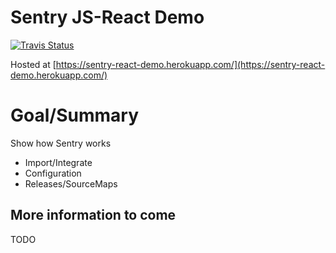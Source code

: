 # Sentry JS-React Demo

[![Travis Status](https://travis-ci.org/ndmanvar/sentry-demo.svg?branch=master)](https://travis-ci.org/ndmanvar/sentry-demo)

Hosted at [https://sentry-react-demo.herokuapp.com/](https://sentry-react-demo.herokuapp.com/)

# Goal/Summary
Show how Sentry works
- Import/Integrate
- Configuration
- Releases/SourceMaps

## More information to come
TODO
